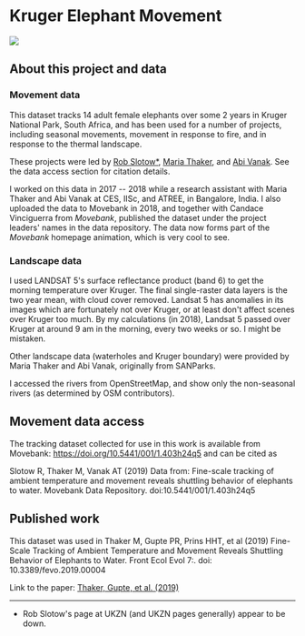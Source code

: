 
# Kruger Elephant Movement

![](https://github.com/pratikunterwegs/elemove/blob/master/figures/fig_map_wide.png)

## About this project and data

### Movement data
This dataset tracks 14 adult female elephants over some 2 years in Kruger National Park, South Africa, and has been used for a number of projects, including seasonal movements, movement in response to fire, and in response to the thermal landscape.

These projects were led by [Rob Slotow*](https://www.ucl.ac.uk/biosciences/people/professor-rob-slotow), [Maria Thaker](https://mariathaker.weebly.com/), and [Abi Vanak](https://www.atree.org/users/dr-abi-tamim-vanak). See the data access section for citation details.

I worked on this data in 2017 -- 2018 while a research assistant with Maria Thaker and Abi Vanak at CES, IISc, and ATREE, in Bangalore, India.
I also uploaded the data to Movebank in 2018, and together with Candace Vinciguerra from _Movebank_, published the dataset under the project leaders' names in the data repository. The data now forms part of the _Movebank_ homepage animation, which is very cool to see.

### Landscape data

I used LANDSAT 5's surface reflectance product (band 6) to get the morning temperature over Kruger. The final single-raster data layers is the two year mean, with cloud cover removed. Landsat 5 has anomalies in its images which are fortunately not over Kruger, or at least don't affect scenes over Kruger too much. By my calculations (in 2018), Landsat 5 passed over Kruger at around 9 am in the morning, every two weeks or so. I might be mistaken.

Other landscape data (waterholes and Kruger boundary) were provided by Maria Thaker and Abi Vanak, originally from SANParks.

I accessed the rivers from OpenStreetMap, and show only the non-seasonal rivers (as determined by OSM contributors).

## Movement data access

The tracking dataset collected for use in this work is available from Movebank: https://doi.org/10.5441/001/1.403h24q5 and can be cited as

Slotow R, Thaker M, Vanak AT (2019) Data from: Fine-scale tracking of ambient temperature and movement reveals shuttling behavior of elephants to water. Movebank Data Repository. doi:10.5441/001/1.403h24q5

## Published work

This dataset was used in Thaker M, Gupte PR, Prins HHT, et al (2019) Fine-Scale Tracking of Ambient Temperature and Movement Reveals Shuttling Behavior of Elephants to Water. Front Ecol Evol 7:. doi: 10.3389/fevo.2019.00004

Link to the paper: [Thaker, Gupte, et al. (2019)](https://www.frontiersin.org/articles/10.3389/fevo.2019.00004/full)

---

* Rob Slotow's page at UKZN (and UKZN pages generally) appear to be down.
